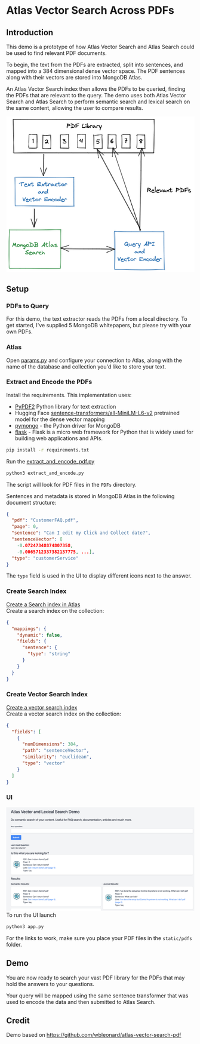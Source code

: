 # Atlas Vector Search Across PDFs

## Introduction

This demo is a prototype of how Atlas Vector Search and Atlas Search could be used to find relevant PDF documents.

To begin, the text from the PDFs are extracted, split into sentences, and mapped into a 384 dimensional dense vector space. The PDF sentences along with their vectors are stored into MongoDB Atlas.

An Atlas Vector Search index then allows the PDFs to be queried, finding the PDFs that are relevant to the query. The demo uses both Atlas Vector Search and Atlas Search to perform semantic search and lexical search on the same content, allowing the user to compare results.

![Architecture](images/architecture.png)

## Setup

### PDFs to Query

For this demo, the text extractor reads the PDFs from a local directory. To get started, I've supplied 5 MongoDB whitepapers, but please try with your own PDFs.

### Atlas

Open [params.py](params.py) and configure your connection to Atlas, along with the name of the database and collection you'd like to store your text.

### Extract and Encode the PDFs

Install the requirements. This implementation uses:

- [PyPDF2](https://github.com/py-pdf/PyPDF2) Python library for text extraction
- Hugging Face [sentence-transformers/all-MiniLM-L6-v2](https://huggingface.co/sentence-transformers/all-MiniLM-L6-v2) pretrained model for the dense vector mapping
- [pymongo](https://pypi.org/project/pymongo/) - the Python driver for MongoDB
- [flask](https://flask.palletsprojects.com/en/3.0.x/) - Flask is a micro web framework for Python that is widely used for building web applications and APIs.

```zsh
pip install -r requirements.txt
```

Run the [extract_and_encode_pdf.py](extract_and_encode_pdf.py)

```python
python3 extract_and_encode.py
```

The script will look for PDF files in the `PDFs` directory.

Sentences and metadata is stored in MongoDB Atlas in the following document structure:

```json
{
  "pdf": "CustomerFAQ.pdf",
  "page": 0,
  "sentence": "Can I edit my Click and Collect date?",
  "sentenceVector": [
    -0.07247348874807358,
    -0.0065712337382137775, ...],
  "type": "customerService"
}

```

The `type` field is used in the UI to display different icons next to the answer.

### Create Search Index

[Create a Search index in Atlas](https://www.mongodb.com/docs/atlas/atlas-search/create-index/)  
Create a search index on the collection:

```json
{
  "mappings": {
    "dynamic": false,
    "fields": {
      "sentence": {
        "type": "string"
      }
    }
  }
}
```

### Create Vector Search Index

[Create a vector search index](https://www.mongodb.com/docs/atlas/atlas-vector-search/vector-search-type/)  
Create a vector search index on the collection:

```json
{
  "fields": [
    {
      "numDimensions": 384,
      "path": "sentenceVector",
      "similarity": "euclidean",
      "type": "vector"
    }
  ]
}
```

### UI

![UI](images/screenshot.png)
To run the UI launch

```bash
python3 app.py
```

For the links to work, make sure you place your PDF files in the `static/pdfs` folder.

## Demo

You are now ready to search your vast PDF library for the PDFs that may hold the answers to your questions.

Your query will be mapped using the same sentence transformer that was used to encode the data and then submitted to Atlas Search.

## Credit

Demo based on https://github.com/wbleonard/atlas-vector-search-pdf
